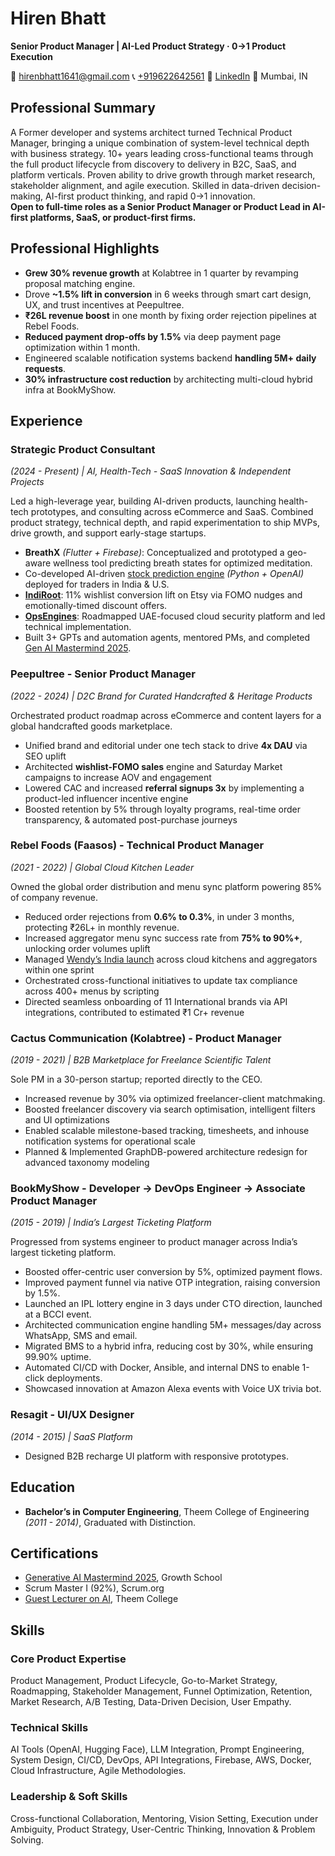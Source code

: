 # Hiren Bhatt

**Senior Product Manager \| AI-Led Product Strategy · 0→1 Product Execution**

📧 [hirenbhatt1641@gmail.com](mailto:hirenbhatt1641@gmail.com)  📞 [+919622642561](tel:+919622642561)  🔗 [LinkedIn](https://linkedin.com/in/hiren-bhatt)  📍 Mumbai, IN

## Professional Summary

A Former developer and systems architect turned Technical Product Manager, bringing a unique combination of system-level technical depth with business strategy. 10+ years leading cross-functional teams through the full product lifecycle from discovery to delivery in B2C, SaaS, and platform verticals. Proven ability to drive growth through market research, stakeholder alignment, and agile execution. Skilled in data-driven decision-making, AI-first product thinking, and rapid 0→1 innovation.<br />
**Open to full-time roles as a Senior Product Manager or Product Lead in AI-first platforms, SaaS, or product-first firms.**

## Professional Highlights

- **Grew 30% revenue growth** at Kolabtree in 1 quarter by revamping proposal matching engine.
- Drove **~1.5% lift in conversion** in 6 weeks through smart cart design, UX, and trust incentives at Peepultree.
- **₹26L revenue boost** in one month by fixing order rejection pipelines at Rebel Foods.
- **Reduced payment drop-offs by 1.5%** via deep payment page optimization within 1 month.
- Engineered scalable notification systems backend **handling 5M+ daily requests**.
- **30% infrastructure cost reduction** by architecting multi-cloud hybrid infra at BookMyShow.

## Experience

### Strategic Product Consultant

*(2024 - Present) \| AI, Health-Tech - SaaS Innovation & Independent Projects*

Led a high-leverage year, building AI-driven products, launching health-tech prototypes, and consulting across eCommerce and SaaS. Combined product strategy, technical depth, and rapid experimentation to ship MVPs, drive growth, and support early-stage startups.

- **BreathX** *(Flutter + Firebase)*: Conceptualized and prototyped a geo-aware wellness tool predicting breath states for optimized meditation.
- Co-developed AI-driven [stock prediction engine](https://mru-html-flask-vercel-app-git-main-iblend171-gmailcoms-projects.vercel.app/) *(Python + OpenAI)* deployed for traders in India & U.S.
- [**IndiRoot**](https://www.etsy.com/shop/Indirootshop): 11% wishlist conversion lift on Etsy via FOMO nudges and emotionally-timed discount offers.
- [**OpsEngines**](https://www.linkedin.com/company/opsengines/): Roadmapped UAE-focused cloud security platform and led technical implementation.
- Built 3+ GPTs and automation agents, mentored PMs, and completed [Gen AI Mastermind 2025](https://learners.outskill.com/certificate/77bd2159-3fd7-4c6f-b9b3-a23ba85526e2).

### Peepultree - Senior Product Manager

*(2022 - 2024) \| D2C Brand for Curated Handcrafted & Heritage Products*

Orchestrated product roadmap across eCommerce and content layers for a global handcrafted goods marketplace.

- Unified brand and editorial under one tech stack to drive **4x DAU** via SEO uplift
- Architected **wishlist-FOMO sales** engine and Saturday Market campaigns to increase AOV and engagement
- Lowered CAC and increased **referral signups 3x** by implementing a product-led influencer incentive engine
- Boosted retention by 5% through loyalty programs, real-time order transparency, & automated post-purchase journeys

### Rebel Foods (Faasos) - Technical Product Manager

*(2021 - 2022) \| Global Cloud Kitchen Leader*

Owned the global order distribution and menu sync platform powering 85% of company revenue.
- Reduced order rejections from **0.6% to 0.3%**, in under 3 months, protecting ₹26L+ in monthly revenue.
- Increased aggregator menu sync success rate from **75% to 90%+**, unlocking order volumes uplift
- Managed [Wendy’s India launch](https://www.livemint.com/companies/news/wendy-s-picks-rebel-foods-to-expand-presence-in-india-11606805079899.html) across cloud kitchens and aggregators within one sprint
- Orchestrated cross-functional initiatives to update tax compliance across 400+ menus by scripting
- Directed seamless onboarding of 11 International brands via API integrations, contributed to estimated ₹1 Cr+ revenue

### Cactus Communication (Kolabtree) - Product Manager

*(2019 - 2021) \| B2B Marketplace for Freelance Scientific Talent*

Sole PM in a 30-person startup; reported directly to the CEO.
- Increased revenue by 30% via optimized freelancer-client matchmaking.
- Boosted freelancer discovery via search optimisation, intelligent filters and UI optimizations
- Enabled scalable milestone-based tracking, timesheets, and inhouse notification systems for operational scale
- Planned & Implemented GraphDB-powered architecture redesign for advanced taxonomy modeling

### BookMyShow - Developer → DevOps Engineer → Associate Product Manager

*(2015 - 2019) \| India’s Largest Ticketing Platform*

Progressed from systems engineer to product manager across India’s largest ticketing platform.
- Boosted offer-centric user conversion by 5%, optimized payment flows.
- Improved payment funnel via native OTP integration, raising conversion by 1.5%.
- Launched an IPL lottery engine in 3 days under CTO direction, launched at a BCCI event.
- Architected communication engine handling 5M+ messages/day across WhatsApp, SMS and email.
- Migrated BMS to a hybrid infra, reducing cost by 30%, while ensuring 99.90% uptime.
- Automated CI/CD with Docker, Ansible, and internal DNS to enable 1-click deployments.
- Showcased innovation at Amazon Alexa events with Voice UX trivia bot.


### Resagit - UI/UX Designer

*(2014 - 2015) \| SaaS Platform*

- Designed B2B recharge UI platform with responsive prototypes.

## Education

- **Bachelor’s in Computer Engineering**, Theem College of Engineering *(2011 - 2014)*, Graduated with Distinction.

## Certifications

- [Generative AI Mastermind 2025](https://learners.outskill.com/certificate/77bd2159-3fd7-4c6f-b9b3-a23ba85526e2), Growth School
- Scrum Master I (92%), Scrum.org
- [Guest Lecturer on AI](https://www.linkedin.com/in/%E0%AB%90-hiren-bhatt-%E0%AB%90/overlay/education/153620463/multiple-media-viewer/?profileId=ACoAAA6ajYoBokUjjd0anrZG6r5T9OpxZ68-V0g&treasuryMediaId=1514077505759), Theem College

## Skills

### Core Product Expertise

Product Management, Product Lifecycle, Go-to-Market Strategy, Roadmapping, Stakeholder Management, Funnel Optimization, Retention, Market Research, A/B Testing, Data-Driven Decision, User Empathy.

### Technical Skills

AI Tools (OpenAI, Hugging Face), LLM Integration, Prompt Engineering, System Design, CI/CD, DevOps, API Integrations, Firebase, AWS, Docker, Cloud Infrastructure, Agile Methodologies.

### Leadership & Soft Skills

Cross-functional Collaboration, Mentoring, Vision Setting, Execution under Ambiguity, Product Strategy, User-Centric Thinking, Innovation & Problem Solving.
